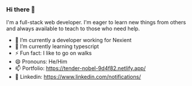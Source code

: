 ### Hi there 👋
I'm a full-stack web developer. I'm eager to learn new things from others and always available to teach to those who need help.
- 🔭 I’m currently a developer working for Nexient
- 🌱 I’m currently learning typescript
- ⚡ Fun fact: I like to go on walks
- 😄 Pronouns: He/Him
- 📫 Portfolio: https://tender-nobel-9d4f82.netlify.app/
- 💬 Linkedin: https://www.linkedin.com/notifications/










<!--
**thomasjk0831/thomasjk0831** is a ✨ _special_ ✨ repository because its `README.md` (this file) appears on your GitHub profile.

Here are some ideas to get you started:

- 🔭 I’m currently working on ...
- 🌱 I’m currently learning ...
- 👯 I’m looking to collaborate on ...
- 🤔 I’m looking for help with ...
- 💬 Ask me about ...
- 📫 How to reach me: ...
- 😄 Pronouns: ...
- ⚡ Fun fact: ...
-->
